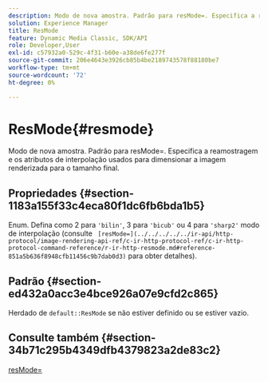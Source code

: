 ```yaml
---
description: Modo de nova amostra. Padrão para resMode=. Especifica a reamostragem e os atributos de interpolação usados para dimensionar a imagem renderizada para o tamanho final.
solution: Experience Manager
title: ResMode
feature: Dynamic Media Classic, SDK/API
role: Developer,User
exl-id: c57932a0-529c-4f31-b60e-a38de6fe277f
source-git-commit: 206e4643e3926cb85b4be2189743578f88180be7
workflow-type: tm+mt
source-wordcount: '72'
ht-degree: 0%

---
```


# ResMode{#resmode}

Modo de nova amostra. Padrão para resMode=. Especifica a reamostragem e os atributos de interpolação usados para dimensionar a imagem renderizada para o tamanho final.

## Propriedades {#section-1183a155f33c4eca80f1dc6fb6bda1b5}

Enum. Defina como 2 para `'bilin'`, 3 para `'bicub'` ou 4 para `'sharp2'` modo de interpolação (consulte ` [resMode=](../../../../../ir-api/http-protocol/image-rendering-api-ref/c-ir-http-protocol-ref/c-ir-http-protocol-command-reference/r-ir-http-resmode.md#reference-851a5b636f8948cfb11456c9b7dab0d3)` para obter detalhes).

## Padrão {#section-ed432a0acc3e4bce926a07e9cfd2c865}

Herdado de `default::ResMode` se não estiver definido ou se estiver vazio.

## Consulte também {#section-34b71c295b4349dfb4379823a2de83c2}

[resMode=](../../../../../ir-api/http-protocol/image-rendering-api-ref/c-ir-http-protocol-ref/c-ir-http-protocol-command-reference/r-ir-http-resmode.md#reference-851a5b636f8948cfb11456c9b7dab0d3)
